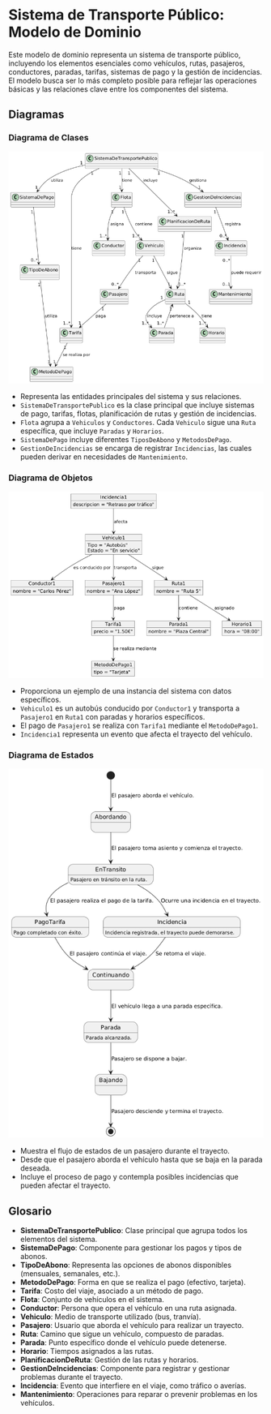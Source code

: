 
# Sistema de Transporte Público: Modelo de Dominio

Este modelo de dominio representa un sistema de transporte público, incluyendo los elementos esenciales como vehículos, rutas, pasajeros, conductores, paradas, tarifas, sistemas de pago y la gestión de incidencias. El modelo busca ser lo más completo posible para reflejar las operaciones básicas y las relaciones clave entre los componentes del sistema.

## Diagramas

### Diagrama de Clases
![](images/DiagramaDeClases.png)

- Representa las entidades principales del sistema y sus relaciones.
- `SistemaDeTransportePublico` es la clase principal que incluye sistemas de pago, tarifas, flotas, planificación de rutas y gestión de incidencias.
- `Flota` agrupa a `Vehiculos` y `Conductores`. Cada `Vehiculo` sigue una `Ruta` específica, que incluye `Paradas` y `Horarios`.
- `SistemaDePago` incluye diferentes `TiposDeAbono` y `MetodosDePago`.
- `GestionDeIncidencias` se encarga de registrar `Incidencias`, las cuales pueden derivar en necesidades de `Mantenimiento`.

### Diagrama de Objetos
![](images/DiagramaDeObjetos.png)

- Proporciona un ejemplo de una instancia del sistema con datos específicos.
- `Vehiculo1` es un autobús conducido por `Conductor1` y transporta a `Pasajero1` en `Ruta1` con paradas y horarios específicos.
- El pago de `Pasajero1` se realiza con `Tarifa1` mediante el `MetodoDePago1`.
- `Incidencia1` representa un evento que afecta el trayecto del vehículo.

### Diagrama de Estados
![](images/DiagramaDeEstados.png)

- Muestra el flujo de estados de un pasajero durante el trayecto.
- Desde que el pasajero aborda el vehículo hasta que se baja en la parada deseada.
- Incluye el proceso de pago y contempla posibles incidencias que pueden afectar el trayecto.

## Glosario

- **SistemaDeTransportePublico**: Clase principal que agrupa todos los elementos del sistema.
- **SistemaDePago**: Componente para gestionar los pagos y tipos de abonos.
- **TipoDeAbono**: Representa las opciones de abonos disponibles (mensuales, semanales, etc.).
- **MetodoDePago**: Forma en que se realiza el pago (efectivo, tarjeta).
- **Tarifa**: Costo del viaje, asociado a un método de pago.
- **Flota**: Conjunto de vehículos en el sistema.
- **Conductor**: Persona que opera el vehículo en una ruta asignada.
- **Vehiculo**: Medio de transporte utilizado (bus, tranvía).
- **Pasajero**: Usuario que aborda el vehículo para realizar un trayecto.
- **Ruta**: Camino que sigue un vehículo, compuesto de paradas.
- **Parada**: Punto específico donde el vehículo puede detenerse.
- **Horario**: Tiempos asignados a las rutas.
- **PlanificacionDeRuta**: Gestión de las rutas y horarios.
- **GestionDeIncidencias**: Componente para registrar y gestionar problemas durante el trayecto.
- **Incidencia**: Evento que interfiere en el viaje, como tráfico o averías.
- **Mantenimiento**: Operaciones para reparar o prevenir problemas en los vehículos.
